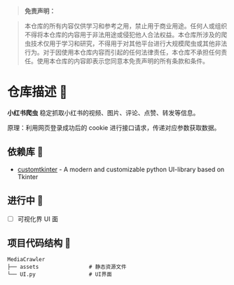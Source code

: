 > **免责声明：**

> 本仓库的所有内容仅供学习和参考之用，禁止用于商业用途。任何人或组织不得将本仓库的内容用于非法用途或侵犯他人合法权益。本仓库所涉及的爬虫技术仅用于学习和研究，不得用于对其他平台进行大规模爬虫或其他非法行为。对于因使用本仓库内容而引起的任何法律责任，本仓库不承担任何责任。使用本仓库的内容即表示您同意本免责声明的所有条款和条件。

# 仓库描述 🌈

**小红书爬虫**
稳定抓取小红书的视频、图片、评论、点赞、转发等信息。

原理：利用网页登录成功后的 cookie 进行接口请求，传递对应参数获取数据。

## 依赖库 🎨

- [customtkinter](https://customtkinter.tomschimansky.com/) - A modern and customizable python UI-library based on Tkinter

## 进行中 🎉

- [ ] 可视化界 UI 面

## 项目代码结构 🫧

```
MediaCrawler
├── assets                # 静态资源文件
└── UI.py                 # UI界面
```

